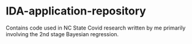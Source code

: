 # IDA-application-repository
Contains code used in NC State Covid research written by me primarily involving the 2nd stage Bayesian regression. 
